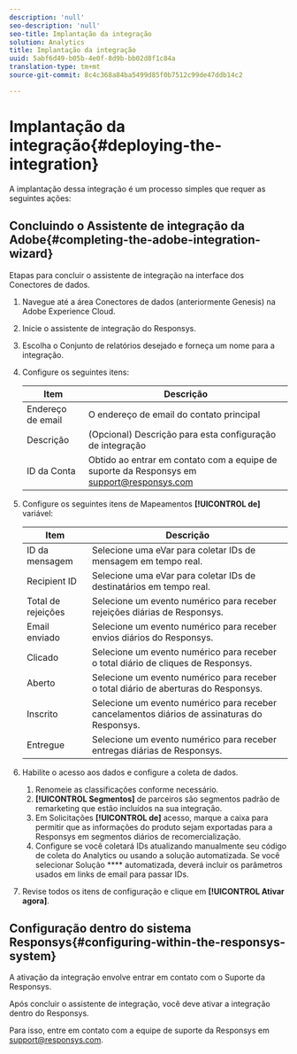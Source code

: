 ```yaml
---
description: 'null'
seo-description: 'null'
seo-title: Implantação da integração
solution: Analytics
title: Implantação da integração
uuid: 5abf6d49-b05b-4e0f-8d9b-bb02d8f1c84a
translation-type: tm+mt
source-git-commit: 8c4c368a84ba5499d85f0b7512c99de47ddb14c2

---
```



# Implantação da integração{#deploying-the-integration}

A implantação dessa integração é um processo simples que requer as seguintes ações:

## Concluindo o Assistente de integração da Adobe{#completing-the-adobe-integration-wizard}

Etapas para concluir o assistente de integração na interface dos Conectores de dados.

1. Navegue até a área Conectores de dados (anteriormente Genesis) na Adobe Experience Cloud.
1. Inicie o assistente de integração do Responsys.
1. Escolha o Conjunto de relatórios desejado e forneça um nome para a integração.
1. Configure os seguintes itens:

   | Item | Descrição |
   |---|---|
   | Endereço de email | O endereço de email do contato principal |
   | Descrição | (Opcional) Descrição para esta configuração de integração |
   | ID da Conta | Obtido ao entrar em contato com a equipe de suporte da Responsys em support@responsys.com |

1. Configure os seguintes itens de Mapeamentos **[!UICONTROL de]** variável:

   | Item | Descrição |
   |---|---|
   | ID da mensagem | Selecione uma eVar para coletar IDs de mensagem em tempo real. |
   | Recipient ID | Selecione uma eVar para coletar IDs de destinatários em tempo real. |
   | Total de rejeições | Selecione um evento numérico para receber rejeições diárias de Responsys. |
   | Email enviado | Selecione um evento numérico para receber envios diários do Responsys. |
   | Clicado | Selecione um evento numérico para receber o total diário de cliques de Responsys. |
   | Aberto | Selecione um evento numérico para receber o total diário de aberturas do Responsys. |
   | Inscrito | Selecione um evento numérico para receber cancelamentos diários de assinaturas do Responsys. |
   | Entregue | Selecione um evento numérico para receber entregas diárias de Responsys. |

1. Habilite o acesso aos dados e configure a coleta de dados.
   1. Renomeie as classificações conforme necessário.
   1. **[!UICONTROL Segmentos]** de parceiros são segmentos padrão de remarketing que estão incluídos na sua integração.
   1. Em Solicitações **[!UICONTROL de]** acesso, marque a caixa para permitir que as informações do produto sejam exportadas para a Responsys em segmentos diários de recomercialização.
   1. Configure se você coletará IDs atualizando manualmente seu código de coleta do Analytics ou usando a solução automatizada. Se você selecionar Solução **** automatizada, deverá incluir os parâmetros usados em links de email para passar IDs.
1. Revise todos os itens de configuração e clique em **[!UICONTROL Ativar agora]**.

## Configuração dentro do sistema Responsys{#configuring-within-the-responsys-system}

A ativação da integração envolve entrar em contato com o Suporte da Responsys.

Após concluir o assistente de integração, você deve ativar a integração dentro do Responsys.

Para isso, entre em contato com a equipe de suporte da Responsys em support@responsys.com.
